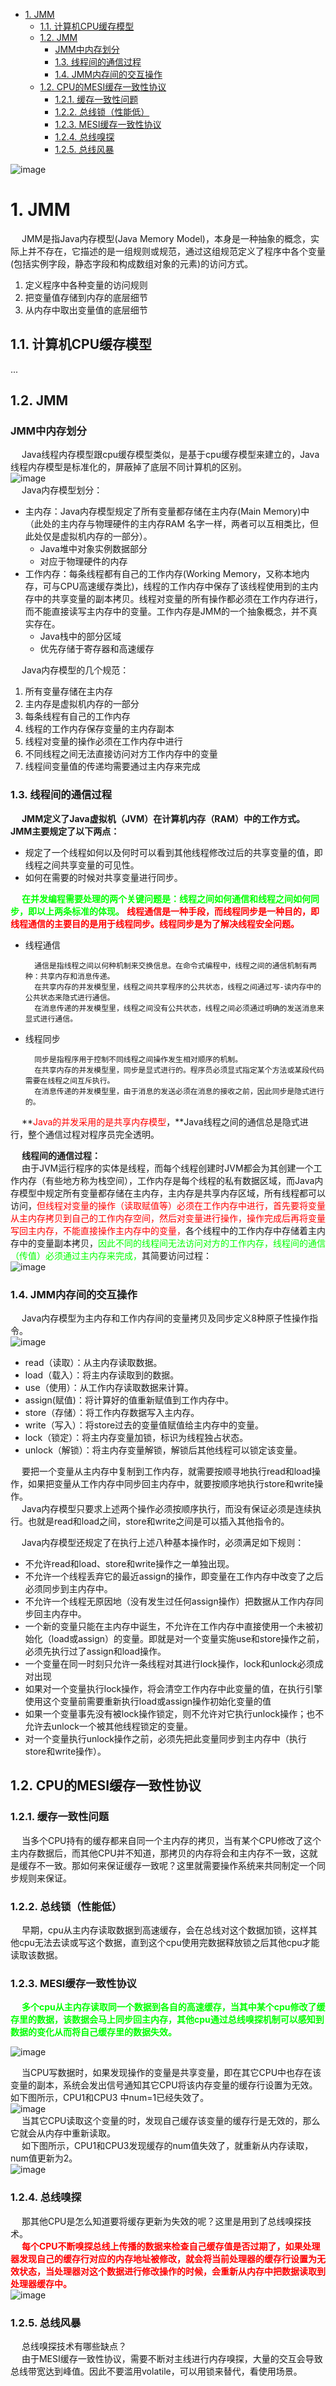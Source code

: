 

<!-- TOC -->

- [1. JMM](#1-jmm)
    - [1.1. 计算机CPU缓存模型](#11-计算机cpu缓存模型)
    - [1.2. JMM](#12-jmm)
        - [JMM中内存划分](#jmm中内存划分)
        - [1.3. 线程间的通信过程](#13-线程间的通信过程)
        - [1.4. JMM内存间的交互操作](#14-jmm内存间的交互操作)
    - [1.2. CPU的MESI缓存一致性协议](#12-cpu的mesi缓存一致性协议)
        - [1.2.1. 缓存一致性问题](#121-缓存一致性问题)
        - [1.2.2. 总线锁（性能低）](#122-总线锁性能低)
        - [1.2.3. MESI缓存一致性协议](#123-mesi缓存一致性协议)
        - [1.2.4. 总线嗅探](#124-总线嗅探)
        - [1.2.5. 总线风暴](#125-总线风暴)

<!-- /TOC -->

![image](https://gitee.com/wt1814/pic-host/raw/master/images/java/concurrent/multi-10.png)  

# 1. JMM  

<!--
CPU缓存一致性协议

https://blog.csdn.net/w1453114339/article/details/107563613
https://mp.weixin.qq.com/s/0_TDPDx8q2HmKCMyupWuNA
看懂这篇，才能说了解并发底层技术！ 
https://mp.weixin.qq.com/s/SZl2E5NAhpYM4kKv9gyQOQ

https://mp.weixin.qq.com/s?__biz=MzAwNDA2OTM1Ng==&mid=2453142004&idx=1&sn=81ccddb6c8b37114c022c4ad50368ecf&scene=21#wechat_redirect

-->

&emsp; JMM是指Java内存模型(Java Memory Model)，本身是一种抽象的概念，实际上并不存在，它描述的是一组规则或规范，通过这组规范定义了程序中各个变量(包括实例字段，静态字段和构成数组对象的元素)的访问方式。  

1. 定义程序中各种变量的访问规则
2. 把变量值存储到内存的底层细节
3. 从内存中取出变量值的底层细节

 
## 1.1. 计算机CPU缓存模型  

...

## 1.2. JMM  
<!-- 
&emsp; Java内存模型（Java Memory Model，JMM）是一种符合顺序一致内存模型规范的，屏蔽了各种硬件和操作系统的访问差异的，保证了Java程序在各种平台下对内存的访问都能保证效果一致的机制及规范。  
![image](https://gitee.com/wt1814/pic-host/raw/master/images/java/concurrent/multi-6.png)  
-->
### JMM中内存划分
&emsp; Java线程内存模型跟cpu缓存模型类似，是基于cpu缓存模型来建立的，Java线程内存模型是标准化的，屏蔽掉了底层不同计算机的区别。  
![image](https://gitee.com/wt1814/pic-host/raw/master/images/java/concurrent/multi-7.png)   
&emsp; Java内存模型划分： 

* 主内存：Java内存模型规定了所有变量都存储在主内存(Main Memory)中（此处的主内存与物理硬件的主内存RAM 名字一样，两者可以互相类比，但此处仅是虚拟机内存的一部分）。  
    * Java堆中对象实例数据部分
    * 对应于物理硬件的内存
* 工作内存：每条线程都有自己的工作内存(Working Memory，又称本地内存，可与CPU高速缓存类比)，线程的工作内存中保存了该线程使用到的主内存中的共享变量的副本拷贝。线程对变量的所有操作都必须在工作内存进行，而不能直接读写主内存中的变量。工作内存是JMM的一个抽象概念，并不真实存在。  
    * Java栈中的部分区域
    * 优先存储于寄存器和高速缓存

&emsp; Java内存模型的几个规范：  
1. 所有变量存储在主内存  
2. 主内存是虚拟机内存的一部分  
3. 每条线程有自己的工作内存  
4. 线程的工作内存保存变量的主内存副本  
5. 线程对变量的操作必须在工作内存中进行  
6. 不同线程之间无法直接访问对方工作内存中的变量  
7. 线程间变量值的传递均需要通过主内存来完成  

### 1.3. 线程间的通信过程  
&emsp; **JMM定义了Java虚拟机（JVM）在计算机内存（RAM）中的工作方式。JMM主要规定了以下两点：**  

* 规定了一个线程如何以及何时可以看到其他线程修改过后的共享变量的值，即线程之间共享变量的可见性。  
* 如何在需要的时候对共享变量进行同步。  

&emsp; **<font color = "lime">在并发编程需要处理的两个关键问题是：线程之间如何通信和线程之间如何同步，即以上两条标准的体现。</font>** **<font color = "red">线程通信是一种手段，而线程同步是一种目的，即线程通信的主要目的是用于线程同步。线程同步是为了解决线程安全问题。</font>**

* 线程通信  

        通信是指线程之间以何种机制来交换信息。在命令式编程中，线程之间的通信机制有两种：共享内存和消息传递。
        在共享内存的并发模型里，线程之间共享程序的公共状态，线程之间通过写-读内存中的公共状态来隐式进行通信。
        在消息传递的并发模型里，线程之间没有公共状态，线程之间必须通过明确的发送消息来显式进行通信。

* 线程同步  

        同步是指程序用于控制不同线程之间操作发生相对顺序的机制。
        在共享内存的并发模型里，同步是显式进行的。程序员必须显式指定某个方法或某段代码需要在线程之间互斥执行。
        在消息传递的并发模型里，由于消息的发送必须在消息的接收之前，因此同步是隐式进行的。    

&emsp; **<font color = "red">Java的并发采用的是共享内存模型</font>，**Java线程之间的通信总是隐式进行，整个通信过程对程序员完全透明。  

&emsp; **线程间的通信过程：**  
&emsp; 由于JVM运行程序的实体是线程，而每个线程创建时JVM都会为其创建一个工作内存（有些地方称为栈空间），工作内存是每个线程的私有数据区域，而Java内存模型中规定所有变量都存储在主内存，主内存是共享内存区域，所有线程都可以访问，<font color = "red">但线程对变量的操作（读取赋值等）必须在工作内存中进行，首先要将变量从主内存拷贝到自己的工作内存空间，然后对变量进行操作，操作完成后再将变量写回主内存，不能直接操作主内存中的变量，</font>各个线程中的工作内存中存储着主内存中的变量副本拷贝，<font color = "lime">因此不同的线程间无法访问对方的工作内存，线程间的通信（传值）必须通过主内存来完成，</font>其简要访问过程：  
![image](https://gitee.com/wt1814/pic-host/raw/master/images/java/concurrent/multi-42.png)   

### 1.4. JMM内存间的交互操作  
&emsp; Java内存模型为主内存和工作内存间的变量拷贝及同步定义8种原子性操作指令。  
![image](https://gitee.com/wt1814/pic-host/raw/master/images/java/concurrent/multi-8.png)   

* read（读取）：从主内存读取数据。  
* load（载入）：将主内存读取到的数据。  
* use（使用）：从工作内存读取数据来计算。  
* assign(赋值)：将计算好的值重新赋值到工作内存中。
* store（存储）：将工作内存数据写入主内存。 
* write（写入）：将store过去的变量值赋值给主内存中的变量。 
* lock（锁定）：将主内存变量加锁，标识为线程独占状态。  
* unlock（解锁）：将主内存变量解锁，解锁后其他线程可以锁定该变量。  

&emsp; 要把一个变量从主内存中复制到工作内存，就需要按顺寻地执行read和load操作，如果把变量从工作内存中同步回主内存中，就要按顺序地执行store和write操作。  
&emsp; Java内存模型只要求上述两个操作必须按顺序执行，而没有保证必须是连续执行。也就是read和load之间，store和write之间是可以插入其他指令的。  

&emsp; Java内存模型还规定了在执行上述八种基本操作时，必须满足如下规则：  

* 不允许read和load、store和write操作之一单独出现。  
* 不允许一个线程丢弃它的最近assign的操作，即变量在工作内存中改变了之后必须同步到主内存中。  
* 不允许一个线程无原因地（没有发生过任何assign操作）把数据从工作内存同步回主内存中。  
* 一个新的变量只能在主内存中诞生，不允许在工作内存中直接使用一个未被初始化（load或assign）的变量。即就是对一个变量实施use和store操作之前，必须先执行过了assign和load操作。  
* 一个变量在同一时刻只允许一条线程对其进行lock操作，lock和unlock必须成对出现  
* 如果对一个变量执行lock操作，将会清空工作内存中此变量的值，在执行引擎使用这个变量前需要重新执行load或assign操作初始化变量的值  
* 如果一个变量事先没有被lock操作锁定，则不允许对它执行unlock操作；也不允许去unlock一个被其他线程锁定的变量。  
* 对一个变量执行unlock操作之前，必须先把此变量同步到主内存中（执行store和write操作）。


## 1.2. CPU的MESI缓存一致性协议
### 1.2.1. 缓存一致性问题  
&emsp; 当多个CPU持有的缓存都来自同一个主内存的拷贝，当有某个CPU修改了这个主内存数据后，而其他CPU并不知道，那拷贝的内存将会和主内存不一致，这就是缓存不一致。那如何来保证缓存一致呢？这里就需要操作系统来共同制定一个同步规则来保证。  

### 1.2.2. 总线锁（性能低）  
&emsp; 早期，cpu从主内存读取数据到高速缓存，会在总线对这个数据加锁，这样其他cpu无法去读或写这个数据，直到这个cpu使用完数据释放锁之后其他cpu才能读取该数据。  

### 1.2.3. MESI缓存一致性协议  
<!-- 
~~
https://mp.weixin.qq.com/s/yWifJmirZNnBrAIZrpJwyg
-->
<!-- 
&emsp; 而这个规则就有MESI协议。  
![image](https://gitee.com/wt1814/pic-host/raw/master/images/java/concurrent/multi-43.png)  
&emsp; 如下图所示，CPU2 偷偷将num修改为2，内存中num也被修改为2，但是CPU1和CPU3并不知道num值变了。  
-->
&emsp; **<font color = "lime">多个cpu从主内存读取同一个数据到各自的高速缓存，当其中某个cpu修改了缓存里的数据，该数据会马上同步回主内存，其他cpu通过总线嗅探机制可以感知到数据的变化从而将自己缓存里的数据失效。</font>**  

![image](https://gitee.com/wt1814/pic-host/raw/master/images/java/concurrent/multi-47.png)  

&emsp; 当CPU写数据时，如果发现操作的变量是共享变量，即在其它CPU中也存在该变量的副本，系统会发出信号通知其它CPU将该内存变量的缓存行设置为无效。如下图所示，CPU1和CPU3 中num=1已经失效了。  
![image](https://gitee.com/wt1814/pic-host/raw/master/images/java/concurrent/multi-44.png)  
&emsp; 当其它CPU读取这个变量的时，发现自己缓存该变量的缓存行是无效的，那么它就会从内存中重新读取。  
&emsp; 如下图所示，CPU1和CPU3发现缓存的num值失效了，就重新从内存读取，num值更新为2。  
![image](https://gitee.com/wt1814/pic-host/raw/master/images/java/concurrent/multi-45.png)  

### 1.2.4. 总线嗅探  
&emsp; 那其他CPU是怎么知道要将缓存更新为失效的呢？这里是用到了总线嗅探技术。  
&emsp; **<font color = "red">每个CPU不断嗅探总线上传播的数据来检查自己缓存值是否过期了，如果处理器发现自己的缓存行对应的内存地址被修改，就会将当前处理器的缓存行设置为无效状态，当处理器对这个数据进行修改操作的时候，会重新从内存中把数据读取到处理器缓存中。</font>**  
![image](https://gitee.com/wt1814/pic-host/raw/master/images/java/concurrent/multi-46.png)  

### 1.2.5. 总线风暴
&emsp; 总线嗅探技术有哪些缺点？  
&emsp; 由于MESI缓存一致性协议，需要不断对主线进行内存嗅探，大量的交互会导致总线带宽达到峰值。因此不要滥用volatile，可以用锁来替代，看使用场景。  

